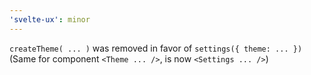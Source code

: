 ```yaml
---
'svelte-ux': minor
---
```


`createTheme( ... )` was removed in favor of `settings({ theme: ... })` (Same for component `<Theme ... />`, is now `<Settings ... />`)
